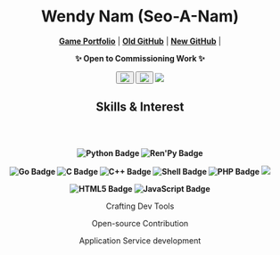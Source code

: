 <h1 align="center">Wendy Nam (Seo-A-Nam)</h1>
<div align="center">
    <p align="center">
      <a href="https://seo-a-nam.itch.io/"><strong>Game Portfolio</strong></a> |
      <a href="https://github.com/Seo-A-Nam"><strong>Old GitHub</strong></a> |
      <a href="https://github.com/Wendy-Nam"><strong>New GitHub</strong></a> |
    </p>
    <div align="center" style="font-weight: bold">
      <p>✨ Open to Commissioning Work ✨</p>

<a href="https://discord.com/users/san0901"><button><img src="https://img.shields.io/badge/Discord-san0901-blue?logo=discord&logoColor=white"></button></a>
<a href="https://www.linkedin.com/in/%EC%84%9C%EC%95%84-%EB%82%A8-024962228/?locale=en_US"><button><img src="https://img.shields.io/badge/LinkedIn-Connect-blue"></button></a>
<a href="mailto:42.4.senam@gmail.com"><img src="https://img.shields.io/badge/Email-Contact-red?logo=mail.ru&logoColor=white"/></a>
    </div>
</div>

<h2 align="center">Skills & Interest</h2>
<div align="center" style="padding: 10px; padding-top: 30px">
    <div align="center" style="font-weight: bold">

![Python Badge](https://img.shields.io/badge/Python-3776AB?logo=python&logoColor=fff&style=flat-square)
![Ren'Py Badge](https://img.shields.io/badge/Ren'Py-FF7F7F?logo=renpy&logoColor=fff&style=flat-square)

![Go Badge](https://img.shields.io/badge/Go-00ADD8?logo=go&logoColor=fff&style=flat-square)
![C Badge](https://img.shields.io/badge/C-A8B9CC?logo=c&logoColor=fff&style=flat-square)
![C++ Badge](https://img.shields.io/badge/C%2B%2B-00599C?logo=cplusplus&logoColor=fff&style=flat-square)
![Shell Badge](https://img.shields.io/badge/Shell-FFD500?logo=shell&logoColor=000&style=flat-square)
![PHP Badge](https://img.shields.io/badge/PHP-777BB4?logo=php&logoColor=fff&style=flat-square)
<a target=""><img src="https://img.shields.io/badge/Java-ED8B00?style=flat-square&logo=java&logoColor=007396"/></a>

![HTML5 Badge](https://img.shields.io/badge/HTML5-E34F26?logo=html5&logoColor=fff&style=flat-square)
![JavaScript Badge](https://img.shields.io/badge/JavaScript-F7DF1E?logo=javascript&logoColor=000&style=flat-square)
</div>

Crafting Dev Tools

Open-source Contribution

Application Service development
